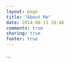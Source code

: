 ```yaml
---
layout: page
title: "About Me"
date: 2014-08-13 20:46
comments: true
sharing: true
footer: true
---
```

...
